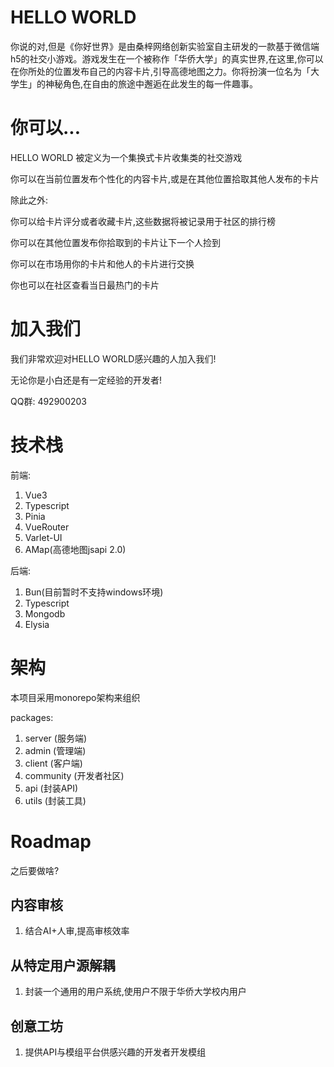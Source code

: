 # HELLO WORLD

你说的对,但是《你好世界》是由桑梓网络创新实验室自主研发的一款基于微信端h5的社交小游戏。游戏发生在一个被称作「华侨大学」的真实世界,在这里,你可以在你所处的位置发布自己的内容卡片,引导高德地图之力。你将扮演一位名为「大学生」的神秘角色,在自由的旅途中邂逅在此发生的每一件趣事。

# 你可以...

HELLO WORLD 被定义为一个集换式卡片收集类的社交游戏

你可以在当前位置发布个性化的内容卡片,或是在其他位置拾取其他人发布的卡片

除此之外:

你可以给卡片评分或者收藏卡片,这些数据将被记录用于社区的排行榜

你可以在其他位置发布你拾取到的卡片让下一个人捡到

你可以在市场用你的卡片和他人的卡片进行交换

你也可以在社区查看当日最热门的卡片

# 加入我们

我们非常欢迎对HELLO WORLD感兴趣的人加入我们!

无论你是小白还是有一定经验的开发者!

QQ群: 492900203

# 技术栈

前端:

1. Vue3
2. Typescript
3. Pinia
4. VueRouter
5. Varlet-UI
6. AMap(高德地图jsapi 2.0)

后端:

1. Bun(目前暂时不支持windows环境)
2. Typescript
3. Mongodb
4. Elysia

# 架构

本项目采用monorepo架构来组织

packages:

1. server (服务端)
2. admin (管理端)
3. client (客户端)
4. community (开发者社区)
5. api (封装API)
6. utils (封装工具)

# Roadmap

之后要做啥?

## 内容审核

1. 结合AI+人审,提高审核效率

## 从特定用户源解耦

1. 封装一个通用的用户系统,使用户不限于华侨大学校内用户

## 创意工坊

1. 提供API与模组平台供感兴趣的开发者开发模组
